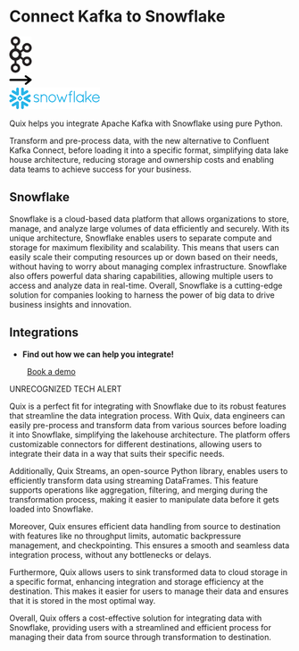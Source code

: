 # Connect Kafka to Snowflake

<div class="connect-images cards blog-grid-card" markdown>
<div>
<img src="../images/kafka_logo.png" width="40px" />
</div>
<div>
<img src="../images/arrow.svg" width="40px" />
</div>
<div>
<img src="./images/snowflake_1.jpg" />
</div>
</div>

Quix helps you integrate Apache Kafka with Snowflake using pure Python.

Transform and pre-process data, with the new alternative to Confluent Kafka Connect, before loading it into a specific format, simplifying data lake house architecture, reducing storage and ownership costs and enabling data teams to achieve success for your business.

## Snowflake

Snowflake is a cloud-based data platform that allows organizations to store, manage, and analyze large volumes of data efficiently and securely. With its unique architecture, Snowflake enables users to separate compute and storage for maximum flexibility and scalability. This means that users can easily scale their computing resources up or down based on their needs, without having to worry about managing complex infrastructure. Snowflake also offers powerful data sharing capabilities, allowing multiple users to access and analyze data in real-time. Overall, Snowflake is a cutting-edge solution for companies looking to harness the power of big data to drive business insights and innovation.

## Integrations

<div class="grid cards" markdown>

- __Find out how we can help you integrate!__

    <a class="md-button md-button--primary" href="https://quix.io/book-a-demo" target="_blank" style="margin:.5rem;">Book a demo</a>

</div>


UNRECOGNIZED TECH ALERT

Quix is a perfect fit for integrating with Snowflake due to its robust features that streamline the data integration process. With Quix, data engineers can easily pre-process and transform data from various sources before loading it into Snowflake, simplifying the lakehouse architecture. The platform offers customizable connectors for different destinations, allowing users to integrate their data in a way that suits their specific needs.

Additionally, Quix Streams, an open-source Python library, enables users to efficiently transform data using streaming DataFrames. This feature supports operations like aggregation, filtering, and merging during the transformation process, making it easier to manipulate data before it gets loaded into Snowflake.

Moreover, Quix ensures efficient data handling from source to destination with features like no throughput limits, automatic backpressure management, and checkpointing. This ensures a smooth and seamless data integration process, without any bottlenecks or delays.

Furthermore, Quix allows users to sink transformed data to cloud storage in a specific format, enhancing integration and storage efficiency at the destination. This makes it easier for users to manage their data and ensures that it is stored in the most optimal way.

Overall, Quix offers a cost-effective solution for integrating data with Snowflake, providing users with a streamlined and efficient process for managing their data from source through transformation to destination.

